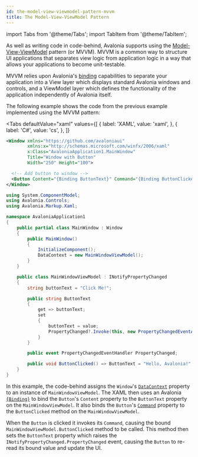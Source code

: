 ```yaml
---
id: the-model-view-viewmodel-pattern-mvvm
title: The Model-View-ViewModel Pattern
---
```


import Tabs from '@theme/Tabs';
import TabItem from '@theme/TabItem';

As well as writing code in code-behind, Avalonia supports using the [Model-View-ViewModel](../../guides/basics/mvvm) pattern \(or MVVM\). MVVM is a common way to structure UI applications that separates view logic from application logic in a way that allows your applications to become unit-testable.

MVVM relies upon Avalonia's [binding](../../data-binding/bindings) capabilities to separate your application into a View layer which displays standard Avalonia windows and controls, and a ViewModel layer which defines the functionality of the application independently of Avalonia itself. 

The following example shows the code from the previous example implemented using the MVVM pattern:


<Tabs
  defaultValue="xaml"
  values={[
      { label: 'XAML', value: 'xaml', },
      { label: 'C#', value: 'cs', },
  ]}
>
<TabItem value="xaml">

```xml
<Window xmlns="https://github.com/avaloniaui"
        xmlns:x="http://schemas.microsoft.com/winfx/2006/xaml"
        x:Class="AvaloniaApplication1.MainWindow"
        Title="Window with Button"
        Width="250" Height="100">

  <!-- Add button to window -->
  <Button Content="{Binding ButtonText}" Command="{Binding ButtonClicked}"/>
</Window>
```

</TabItem>
<TabItem value="cs">

```cs
using System.ComponentModel;
using Avalonia.Controls;
using Avalonia.Markup.Xaml;

namespace AvaloniaApplication1
{
    public partial class MainWindow : Window
    {
        public MainWindow()
        {
            InitializeComponent();
            DataContext = new MainWindowViewModel();
        }
    }

    public class MainWindowViewModel : INotifyPropertyChanged
    {
        string buttonText = "Click Me!";

        public string ButtonText
        {
            get => buttonText;
            set 
            {
                buttonText = value;
                PropertyChanged?.Invoke(this, new PropertyChangedEventArgs(nameof(ButtonText)));
            }
        }

        public event PropertyChangedEventHandler PropertyChanged;

        public void ButtonClicked() => ButtonText = "Hello, Avalonia!";
    }
}
```
</TabItem>  

</Tabs>


In this example, the code-behind assigns the `Window`'s [`DataContext`](../../data-binding/the-datacontext) property to an instance of `MainWindowViewModel`. The XAML then uses an Avalonia [`{Binding}`](../../data-binding/bindings) to bind the `Button`'s `Content` property to the `ButtonText` property on the `MainWindowViewModel`. It also binds the `Button`'s [`Command`](../../data-binding/binding-to-commands) property to the `ButtonClicked` method on the `MainWindowViewModel`.

When the `Button` is clicked it invokes its `Command`, causing the bound `MainWindowViewModel.ButtonClicked` method to be called. This method then sets the `ButtonText` property which raises the `INotifyPropertyChanged.PropertyChanged` event, causing the `Button` to re-read its bound value and update the UI.
